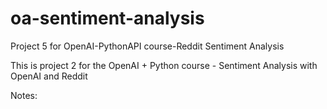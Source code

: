 # oa-sentiment-analysis
Project 5 for OpenAI-PythonAPI course-Reddit Sentiment Analysis 


This is project 2 for the OpenAI + Python course - Sentiment Analysis with OpenAI and Reddit

Notes:
